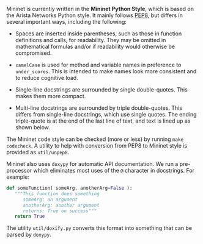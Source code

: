 Mininet is currently written in the **Mininet Python Style**, which is based on the Arista Networks Python style. It mainly follows [PEP8](http://legacy.python.org/dev/peps/pep-0008), but differs in several important ways, including the following:

* Spaces are inserted inside parentheses, such as those in function definitions and calls, for readability. They may be omitted in mathematical formulas and/or if readability would otherwise be compromised.

* `camelCase` is used for method and variable names in preference to `under_scores`. This is intended to make names look more consistent and to reduce cognitive load.

* Single-line docstrings are surrounded by single double-quotes. This makes them more compact.

* Multi-line docstrings are surrounded by triple double-quotes. This differs from single-line docstrings, which use single quotes. The ending triple-quote is at the end of the last line of text, and text is lined up as shown below.

The Mininet code style can be checked (more or less) by running `make codecheck`. A utility to help with conversion from PEP8 to Mininet style is provided as `util/unpep8`.

Mininet also uses `doxypy` for automatic API documentation. We run a pre-processor which eliminates most uses of the `@` character in docstrings. For example:

```python
def someFunction( someArg, anotherArg=False ):
   """This function does something
      someArg: an argument
      anotherArg: another argument
      returns: True on success"""
   return True
```

The utility `util/doxify.py` converts this format into something that can be parsed by `doxypy`.